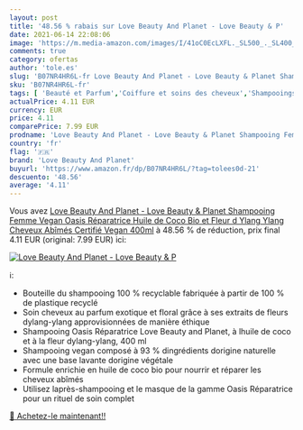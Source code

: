 ```yaml
---
layout: post
title: '48.56 % rabais sur Love Beauty And Planet - Love Beauty & P'
date: 2021-06-14 22:08:06
image: 'https://m.media-amazon.com/images/I/41oC0EcLXFL._SL500_._SL400_.jpg'
comments: true
category: ofertas
author: 'tole.es'
slug: 'B07NR4HR6L-fr Love Beauty And Planet - Love Beauty & Planet Shampooing...'
sku: 'B07NR4HR6L-fr'
tags: [ 'Beauté et Parfum','Coiffure et soins des cheveux','Shampooings','Soins des cheveux','love beauty and planet', ]
actualPrice: 4.11 EUR
currency: EUR
price: 4.11
comparePrice: 7.99 EUR
prodname: 'Love Beauty And Planet - Love Beauty & Planet Shampooing Femme Vegan Oasis Réparatrice  Huile de Coco Bio et Fleur d Ylang Ylang  Cheveux Abîmés Certifié Vegan 400ml'
country: 'fr'
flag: '🇫🇷'
brand: 'Love Beauty And Planet'
buyurl: 'https://www.amazon.fr/dp/B07NR4HR6L/?tag=tolees0d-21'
descuento: '48.56'
average: '4.11'
---
```


Vous avez [Love Beauty And Planet - Love Beauty & Planet Shampooing Femme Vegan Oasis Réparatrice  Huile de Coco Bio et Fleur d Ylang Ylang  Cheveux Abîmés Certifié Vegan 400ml](https://www.amazon.fr/dp/B07NR4HR6L/?tag=tolees0d-21)  à  48.56 % de réduction, prix final  4.11 EUR (original: 7.99 EUR) ici:

[![Love Beauty And Planet - Love Beauty & P](https://m.media-amazon.com/images/I/41oC0EcLXFL._SL500_._SL400_.jpg)](https://www.amazon.fr/dp/B07NR4HR6L/?tag=tolees0d-21)

ℹ️:

- Bouteille du shampooing 100 % recyclable fabriquée à partir de 100 % de plastique recyclé
- Soin cheveux au parfum exotique et floral grâce à ses extraits de fleurs dylang-ylang approvisionnées de manière éthique
- Shampooing Oasis Réparatrice Love Beauty and Planet, à lhuile de coco et à la fleur dylang-ylang, 400 ml
- Shampooing vegan composé à 93 % dingrédients dorigine naturelle avec une base lavante dorigine végétale
- Formule enrichie en huile de coco bio pour nourrir et réparer les cheveux abîmés
- Utilisez laprès-shampooing et le masque de la gamme Oasis Réparatrice pour un rituel de soin complet

[🛒 Achetez-le maintenant!!](https://www.amazon.fr/dp/B07NR4HR6L/?tag=tolees0d-21)
